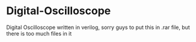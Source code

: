 # Digital-Oscilloscope
Digital Oscilloscope written in verilog,
 sorry guys to put this in .rar file, but there is too much files in it
